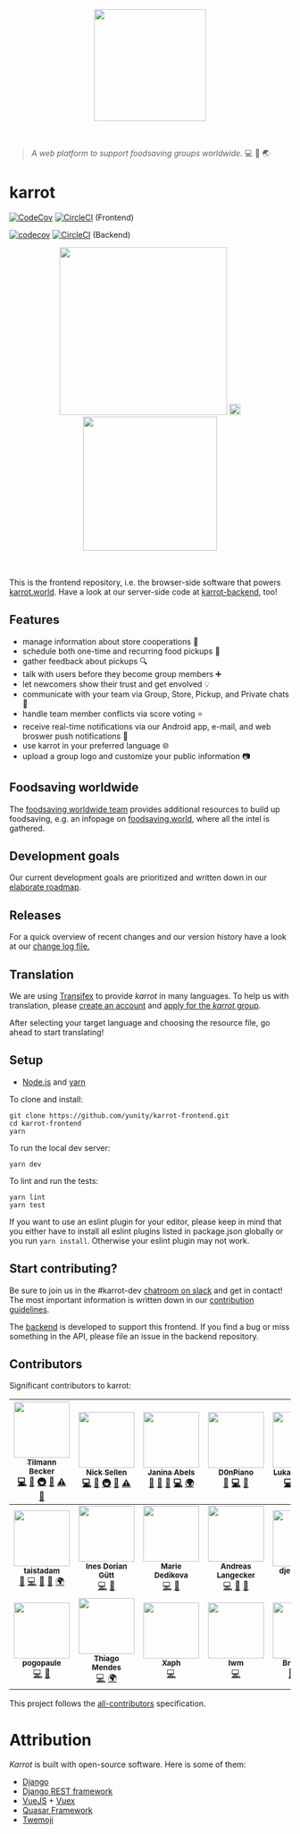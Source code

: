 <div align="center">
  <img width="200" src="https://karrot.world/statics/carrot_logo.png">
</div>
<br>
<br>

> _A web platform to support foodsaving groups worldwide._ :computer: :apple: :earth_asia:

# karrot


[![CodeCov](https://codecov.io/github/yunity/karrot-frontend/coverage.svg)](https://codecov.io/gh/yunity/karrot-frontend)
[![CircleCI](https://circleci.com/gh/yunity/karrot-frontend.svg?style=shield)](https://circleci.com/gh/yunity/karrot-frontend)
(Frontend)

[![codecov](https://codecov.io/gh/yunity/karrot-backend/coverage.svg)](https://codecov.io/gh/yunity/karrot-backend)
[![CircleCI](https://circleci.com/gh/yunity/karrot-backend.svg?style=shield)](https://circleci.com/gh/yunity/karrot-backend)
(Backend)

<div align="center">
  <img height="300" src="https://user-images.githubusercontent.com/4410802/42418936-4b29eb8c-82ab-11e8-9fd6-329952c73800.png">
  <img width="20" src="https://user-images.githubusercontent.com/4410802/42418563-705d917c-82a3-11e8-91d8-8a234af008e4.png">
  <img height="240" src="https://user-images.githubusercontent.com/4410802/42418974-ec3a8e6e-82ab-11e8-935c-83d158e5034d.png">
</div>
<br>
<br>

This is the frontend repository, i.e. the browser-side software that powers [karrot.world](https://karrot.world). Have a look at our server-side code at [karrot-backend](https://github.com/yunity/karrot-backend), too!

## Features

- manage information about store cooperations :apple:
- schedule both one-time and recurring food pickups :calendar:
- gather feedback about pickups :mag:
- talk with users before they become group members :heavy_plus_sign:
- let newcomers show their trust and get envolved :bulb:
- communicate with your team via Group, Store, Pickup, and Private chats :speech_balloon:
- handle team member conflicts via score voting :star:
- receive real-time notifications via our Android app, e-mail, and web broswer push notifications :loudspeaker:
- use karrot in your preferred language :globe_with_meridians:
- upload a group logo and customize your public information :camera:

## Foodsaving worldwide

The [foodsaving worldwide team](https://foodsaving.world/team) provides additional resources to build up foodsaving, e.g. an infopage on [foodsaving.world](https://foodsaving.world), where all the intel is gathered.

## Development goals

Our current development goals are prioritized and written down in our [elaborate roadmap](ROADMAP.md).

## Releases

For a quick overview of recent changes and our version history have a look at our [change log file.](CHANGELOG.md)

## Translation

We are using [Transifex](https://www.transifex.com/) to provide _karrot_ in many languages. To help us with translation, please [create an account](http://transifex.com/signup) and [apply for the _karrot_ group](https://www.transifex.com/yunity-1/karrot/frontend/).

After selecting your target language and choosing the resource file, go ahead to start translating!

## Setup

- [Node.js](https://nodejs.org/) and [yarn](https://yarnpkg.com/en/docs/install)

To clone and install:

```
git clone https://github.com/yunity/karrot-frontend.git
cd karrot-frontend
yarn
```

To run the local dev server:

```
yarn dev
```

To lint and run the tests:

```
yarn lint
yarn test
```

If you want to use an eslint plugin for your editor, please keep in mind that you either have to install all eslint plugins listed in package.json globally or you run `yarn install`. Otherwise your eslint plugin may not work.

## Start contributing?

Be sure to join us in the #karrot-dev [chatroom on slack](https://slackin.yunity.org/) and get in contact!
The most important information is written down in our [contribution guidelines](CONTRIBUTE.md).

The [backend](https://github.com/yunity/karrot-backend) is developed to support this frontend. If you find a bug or miss something in the API, please file an issue in the backend repository.

## Contributors

Significant contributors to karrot:

<!-- ALL-CONTRIBUTORS-LIST:START - Do not remove or modify this section -->
<!-- prettier-ignore -->
| [<img src="https://avatars3.githubusercontent.com/u/4410802?v=4" width="100px;"/><br /><sub><b>Tilmann Becker</b></sub>](https://github.com/tiltec)<br />[💻](https://github.com/yunity/karrot-frontend/commits?author=tiltec "Code") [🤔](#ideas-tiltec "Ideas, Planning, & Feedback") [🚇](#infra-tiltec "Infrastructure (Hosting, Build-Tools, etc)") [👀](#review-tiltec "Reviewed Pull Requests") [⚠️](https://github.com/yunity/karrot-frontend/commits?author=tiltec "Tests") [💬](#question-tiltec "Answering Questions") | [<img src="https://avatars2.githubusercontent.com/u/31616?v=4" width="100px;"/><br /><sub><b>Nick Sellen</b></sub>](http://nicksellen.co.uk)<br />[💻](https://github.com/yunity/karrot-frontend/commits?author=nicksellen "Code") [📖](https://github.com/yunity/karrot-frontend/commits?author=nicksellen "Documentation") [🚇](#infra-nicksellen "Infrastructure (Hosting, Build-Tools, etc)") [👀](#review-nicksellen "Reviewed Pull Requests") [⚠️](https://github.com/yunity/karrot-frontend/commits?author=nicksellen "Tests") | [<img src="https://avatars0.githubusercontent.com/u/17573771?v=4" width="100px;"/><br /><sub><b>Janina Abels</b></sub>](https://github.com/djahnie)<br />[🤔](#ideas-djahnie "Ideas, Planning, & Feedback") [🐛](https://github.com/yunity/karrot-frontend/issues?q=author%3Adjahnie "Bug reports") [💬](#question-djahnie "Answering Questions") [💻](https://github.com/yunity/karrot-frontend/commits?author=djahnie "Code") [🌍](#translation-djahnie "Translation") | [<img src="https://avatars0.githubusercontent.com/u/16825880?v=4" width="100px;"/><br /><sub><b>D0nPiano</b></sub>](https://github.com/D0nPiano)<br />[🎨](#design-D0nPiano "Design") [💻](https://github.com/yunity/karrot-frontend/commits?author=D0nPiano "Code") [🤔](#ideas-D0nPiano "Ideas, Planning, & Feedback") | [<img src="https://avatars0.githubusercontent.com/u/16634824?v=4" width="100px;"/><br /><sub><b>Lukas Gebhard</b></sub>](https://github.com/mr-kojo)<br />[💻](https://github.com/yunity/karrot-frontend/commits?author=mr-kojo "Code") [🤔](#ideas-mr-kojo "Ideas, Planning, & Feedback") [👀](#review-mr-kojo "Reviewed Pull Requests") [📖](https://github.com/yunity/karrot-frontend/commits?author=mr-kojo "Documentation") | [<img src="https://avatars0.githubusercontent.com/u/7449720?v=4" width="100px;"/><br /><sub><b>mrkvon</b></sub>](https://mrkvon.org)<br />[💻](https://github.com/yunity/karrot-frontend/commits?author=mrkvon "Code") [🤔](#ideas-mrkvon "Ideas, Planning, & Feedback") |
| :---: | :---: | :---: | :---: | :---: | :---: |
| [<img src="https://avatars0.githubusercontent.com/u/22643479?v=4" width="100px;"/><br /><sub><b>taistadam</b></sub>](https://github.com/taistadam)<br />[📝](#blog-taistadam "Blogposts") [💻](https://github.com/yunity/karrot-frontend/commits?author=taistadam "Code") [🎨](#design-taistadam "Design") [🤔](#ideas-taistadam "Ideas, Planning, & Feedback") [🌍](#translation-taistadam "Translation") | [<img src="https://avatars2.githubusercontent.com/u/25362020?v=4" width="100px;"/><br /><sub><b>Ines Dorian Gütt</b></sub>](http://danke.fish)<br />[💻](https://github.com/yunity/karrot-frontend/commits?author=id-gue "Code") [📖](https://github.com/yunity/karrot-frontend/commits?author=id-gue "Documentation") | [<img src="https://avatars0.githubusercontent.com/u/18111928?v=4" width="100px;"/><br /><sub><b>Marie Dedikova</b></sub>](https://github.com/mddemarie)<br />[💻](https://github.com/yunity/karrot-frontend/commits?author=mddemarie "Code") [📖](https://github.com/yunity/karrot-frontend/commits?author=mddemarie "Documentation") | [<img src="https://avatars2.githubusercontent.com/u/10246027?v=4" width="100px;"/><br /><sub><b>Andreas Langecker</b></sub>](https://gitlab.com/alangecker)<br />[💻](https://github.com/yunity/karrot-frontend/commits?author=alangecker "Code") [🎨](#design-alangecker "Design") [🤔](#ideas-alangecker "Ideas, Planning, & Feedback") | [<img src="https://avatars3.githubusercontent.com/u/19744774?v=4" width="100px;"/><br /><sub><b>djembejohn</b></sub>](https://github.com/djembejohn)<br />[💻](https://github.com/yunity/karrot-frontend/commits?author=djembejohn "Code") [🤔](#ideas-djembejohn "Ideas, Planning, & Feedback") | [<img src="https://avatars0.githubusercontent.com/u/861660?v=4" width="100px;"/><br /><sub><b>Matthias Larisch</b></sub>](https://github.com/NerdyProjects)<br />[💻](https://github.com/yunity/karrot-frontend/commits?author=NerdyProjects "Code") |
| [<img src="https://avatars1.githubusercontent.com/u/576949?v=4" width="100px;"/><br /><sub><b>pogopaule</b></sub>](https://github.com/pogopaule)<br />[💻](https://github.com/yunity/karrot-frontend/commits?author=pogopaule "Code") [🤔](#ideas-pogopaule "Ideas, Planning, & Feedback") | [<img src="https://avatars1.githubusercontent.com/u/16507629?v=4" width="100px;"/><br /><sub><b>Thiago Mendes</b></sub>](https://tmendes.gitlab.io/38lbackpack)<br />[💻](https://github.com/yunity/karrot-frontend/commits?author=trmendes "Code") [🌍](#translation-trmendes "Translation") | [<img src="https://avatars3.githubusercontent.com/u/18754163?v=4" width="100px;"/><br /><sub><b>Xaph</b></sub>](https://github.com/LyraXaph)<br />[💻](https://github.com/yunity/karrot-frontend/commits?author=LyraXaph "Code") | [<img src="https://avatars1.githubusercontent.com/u/1991377?v=4" width="100px;"/><br /><sub><b>lwm</b></sub>](https://github.com/lwm)<br />[💻](https://github.com/yunity/karrot-frontend/commits?author=lwm "Code") | [<img src="https://avatars2.githubusercontent.com/u/9918263?v=4" width="100px;"/><br /><sub><b>Bruno MC</b></sub>](https://github.com/brunomc)<br />[🐛](https://github.com/yunity/karrot-frontend/issues?q=author%3Abrunomc "Bug reports") [🔍](#fundingFinding-brunomc "Funding Finding") [🤔](#ideas-brunomc "Ideas, Planning, & Feedback") |
<!-- ALL-CONTRIBUTORS-LIST:END -->

This project follows the [all-contributors](https://github.com/kentcdodds/all-contributors) specification.

# Attribution

_Karrot_ is built with open-source software. Here is some of them:

- [Django](https://www.djangoproject.com/)
- [Django REST framework](http://www.django-rest-framework.org/)
- [VueJS](https://vuejs.org/) + [Vuex](https://vuex.vuejs.org)
- [Quasar Framework](http://quasar.dev/)
- [Twemoji](https://github.com/twitter/twemoji)

